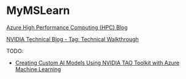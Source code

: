 # MyMSLearn

[Azure High Performance Computing (HPC) Blog](https://techcommunity.microsoft.com/t5/azure-high-performance-computing/bg-p/AzureHighPerformanceComputingBlog)

[NVIDIA Technical Blog - Tag: Technical Walkthrough](https://developer.nvidia.com/blog/tag/technical-walkthrough/)

TODO:
- [Creating Custom AI Models Using NVIDIA TAO Toolkit with Azure Machine Learning](https://developer.nvidia.com/blog/creating-custom-ai-models-using-nvidia-tao-toolkit-with-azure-machine-learning/?ncid=so-nvsh-224983&sfdcid=EM20#cid=em20_so-nvsh_en-us)
